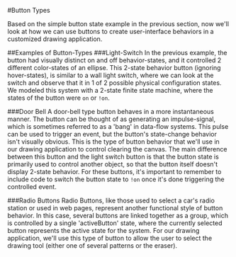 #Button Types

Based on the simple button state example in the previous section, now we'll look at how we can use buttons to create user-interface behaviors in a customized drawing application.

##Examples of Button-Types
###Light-Switch
In the previous example, the button had visually distinct on and off behavior-states, and it controlled 2 different color-states of an ellipse. This 2-state behavior button (ignoring hover-states), is similar to a wall light switch, where we can look at the switch and observe that it in 1 of 2 possible physical configuration states.  We modeled this system with a 2-state finite state machine, where the states of the button were `on` or `!on`. 

###Door Bell
A door-bell type button behaves in a more instantaneous manner. The button can be thought of as generating an impulse-signal, which is sometimes referred to as a 'bang' in data-flow systems.  This pulse can be used to trigger an event, but the button's state-change behavior isn't visually obvious. This is the type of button behavior that we'll use in our drawing application to control clearing the canvas.  The main difference between this button and the light switch button is that the button state is primarily used to control another object, so that the button itself doesn't display 2-state behavior.  For these buttons, it's important to remember to include code to switch the button state to `!on` once it's done triggering the controlled event.

###Radio Buttons
Radio Buttons, like those used to select a car's radio station or used in web pages, represent another functional style of button behavior.  In this case, several buttons are linked together as a group, which is controlled by a single 'activeButton' state, where the currently selected button represents the active state for the system.  For our drawing application, we'll use this type of button to allow the user to select the drawing tool (either one of several patterns or the eraser).  